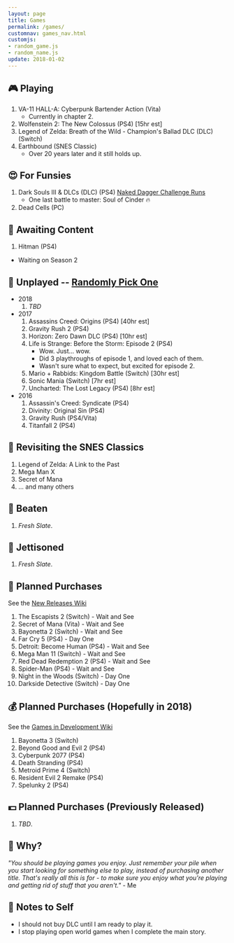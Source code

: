 ```yaml
---
layout: page
title: Games
permalink: /games/
customnav: games_nav.html
customjs:
- random_game.js
- random_name.js
update: 2018-01-02
---
```


<a name='currently-playing'></a>
<!-- playing:start -->

## :video_game: Playing

1. VA-11 HALL-A: Cyberpunk Bartender Action (Vita)
   - Currently in chapter 2.
1. Wolfenstein 2: The New Colossus (PS4) [15hr est] 
1. Legend of Zelda: Breath of the Wild - Champion's Ballad DLC (DLC) (Switch)
1. Earthbound (SNES Classic)
   - Over 20 years later and it still holds up.

<!-- playing:end -->
<a name='for-fun'></a>
<!-- for-fun:start -->

## :heart_eyes: For Funsies
<!-- <a href="javascript: randomGame('for-fun')" id="for-fun-link" title="Random selection" alt="Random selection">:game_die:</a>-->

1. Dark Souls III & DLCs (DLC) (PS4) [Naked Dagger Challenge Runs](/naked-dagger/)
   - One last battle to master: Soul of Cinder :fire:
1. Dead Cells (PC)

<!-- for-fun:end -->
<a name='awaiting-content'></a>
<!-- awaiting-content:start -->

## :calendar: Awaiting Content

1. Hitman (PS4)
  - Waiting on Season 2

<!-- awaiting-content:end -->
<a name='undecided'>
<!-- undecided:start -->

<!-- undecided:end -->
<a name='unplayed'></a>
<!-- unplayed:start -->

## :space_invader: Unplayed -- <a href="javascript: randomGame('unplayed')" id="unplayed-link">Randomly Pick One</a>

* 2018
  1. _TBD_
* 2017
  1. Assassins Creed: Origins (PS4) [40hr est]
  1. Gravity Rush 2 (PS4)
  1. Horizon: Zero Dawn DLC (PS4) [10hr est]
  1. Life is Strange: Before the Storm: Episode 2 (PS4)
     - Wow. Just... wow.
     - Did 3 playthroughs of episode 1, and loved each of them.
     - Wasn't sure what to expect, but excited for episode 2.
  1. Mario + Rabbids: Kingdom Battle (Switch) [30hr est]
  1. Sonic Mania (Switch) [7hr est]
  1. Uncharted: The Lost Legacy (PS4) [8hr est]
* 2016
  1. Assassin's Creed: Syndicate (PS4)
  1. Divinity: Original Sin (PS4)
  1. Gravity Rush (PS4/Vita)
  1. Titanfall 2 (PS4)

<!-- unplayed:end -->

<a name='revisited'></a>
<!-- revisited:start -->

## :repeat: Revisiting the SNES Classics

1. Legend of Zelda: A Link to the Past
1. Mega Man X
1. Secret of Mana
1. ... and many others

<!-- revisited:end -->

<a name='beaten'></a>
<!-- beaten:start -->

## :checkered_flag: Beaten

1. _Fresh Slate_.

<!-- beaten:end -->
<a name='jettisoned'></a>
<!-- jettisoned:start -->

## :rocket: Jettisoned

1. _Fresh Slate_.
 
<!-- jettisoned:end -->
<a name='planned-purchases'></a>
<!-- planned-purchases:start -->

## :money_with_wings: Planned Purchases 

See the [New Releases Wiki][new-releases]

1. The Escapists 2 (Switch) - Wait and See
1. Secret of Mana (Vita) - Wait and See
1. Bayonetta 2 (Switch) - Wait and See
1. Far Cry 5 (PS4) - Day One
1. Detroit: Become Human (PS4) - Wait and See
1. Mega Man 11 (Switch) - Wait and See
1. Red Dead Redemption 2 (PS4) - Wait and See
1. Spider-Man (PS4) - Wait and See
1. Night in the Woods (Switch) - Day One
1. Darkside Detective (Switch) - Day One

## :moneybag: Planned Purchases (Hopefully in 2018)

See the [Games in Development Wiki][games-in-development]

1. Bayonetta 3 (Switch)
1. Beyond Good and Evil 2 (PS4)
1. Cyberpunk 2077 (PS4)
1. Death Stranding (PS4)
1. Metroid Prime 4 (Switch)
1. Resident Evil 2 Remake (PS4)
1. Spelunky 2 (PS4)

## :dollar: Planned Purchases (Previously Released)

1. _TBD_.

<!-- planned-purchases:end -->

<a name='why'>

## :thought_balloon: Why?

_"You should be playing games you enjoy. Just remember your pile when you start
looking for something else to play, instead of purchasing another title. That's
really all this is for - to make sure you enjoy what you're playing and getting
rid of stuff that you aren't."_ - Me

<a name='notes-to-self'>

## :memo: Notes to Self

+ I should not buy DLC until I am ready to play it.
+ I stop playing open world games when I complete the main story.

[new-releases]: https://en.wikipedia.org/wiki/2018_in_video_gaming#Game_releases
[games-in-development]: https://en.wikipedia.org/wiki/List_of_video_games_in_development
[notes-to-self]: #notes-to-self
[currently-playing]: #currently-playing
[awaiting-content]: #awaiting-content
[undecided]: #undecided
[unplayed]: #unplayed
[beaten]: #beaten
[jettisoned]: #jettisoned
[why]: #why
[for-fun]: #for-fun
[planned-purchases]: #planned-purchases
